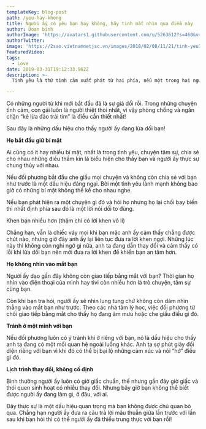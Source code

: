 ```yaml
---
templateKey: blog-post
path: /yeu-hay-khong
title: Người ấy có yêu bạn hay không, hãy tinh mắt nhìn qua điểm này
author: Doan binh
authorImage: 'https://avatars1.githubusercontent.com/u/5263612?s=460&v=4'
authorTwitter: 
image: 'https://2sao.vietnamnetjsc.vn/images/2018/02/08/11/21/tinh-yeu1.jpg'
featuredVideo: 
tags:
  - Love
date: 2019-03-31T19:12:33.962Z
description: >-
  Tinh yêu là thứ tình cảm xuất phát từ hai phía, nếu một trong hai người có sự giả dối không sớm thì muộn có ngày tình cảm sẽ đổ vỡ ngay. Có những người bắt đầu yêu nhưng khi yêu lại không yêu hết mình.

---
```


Có những người từ khi mới bắt đầu đã là sự giả dối rồi. Trong những chuyện tình cảm, con gái luôn là người thiệt thòi nhất, vì vậy phòng chống và ngăn chặn “kẻ lừa đảo trái tim” là điều cần thiết nhất!

Sau đây là những dấu hiệu cho thấy người ấy đang lừa dối bạn!

**Họ bắt đầu giữ bí mật**

Ai cũng có ít hay nhiều bí mật, nhất là trong tình yêu, chuyện tâm sự, chia sẻ cho nhau những điều thầm kín là biểu hiện cho thấy bạn và người ấy thực sự chung thủy với nhau.

Nếu đối phương bắt đầu che giấu mọi chuyện và không còn chia sẻ với bạn như trước là một dấu hiệu đáng ngại. Bởi một tình yêu lành mạnh không bao giờ có những bí mật không thể kể cho nhau nghe.

Nếu bạn phát hiện ra một chuyện gì đó và hỏi họ nhưng họ lại chối bay biến thì nhất định phía sau đó là một lời nói dối to đùng.

Khen bạn nhiều hơn (thậm chí có lời khen vô lí)

Chẳng hạn, vẫn là chiếc váy mọi khi bạn mặc anh ấy cảm thấy chẳng được chút nào, nhưng giờ đây anh ấy lại liên tục đưa ra lời khen ngợi. Những lúc này thì không còn nghi ngờ gì nữa, anh ta đang dần thay đổi và cảm thấy có lỗi khi lừa dối bạn nên mới đưa ra lời khen để khiến bạn an tâm hơn.

**Họ không nhìn vào mắt bạn**

Người ấy dạo gần đây không còn giao tiếp bằng mắt với bạn? Thời gian họ nhìn vào điện thoại của mình hay tivi còn nhiều hơn là trò chuyện, tâm sự cùng bạn.

Còn khi bạn tra hỏi, người ấy sẽ nhìn lung tung chứ không còn dám nhìn thẳng vào mắt bạn như trước. Theo các nhà tâm lý học, việc đối phương từ chối giao tiếp bằng mắt cho thấy họ đang âm mưu hoặc che giấu điều gì đó.

**Tránh ở một mình với bạn**

Nếu đối phương luôn có ý tránh khi ở riêng với bạn, nó là dấu hiệu cho thấy anh ta đang có một mối quan hệ ngoài luồng khác. Anh ta sợ phút giây đối diện riêng với bạn vì khi đó có thể bị bại lộ những cảm xúc và nói “hớ” điều gì đó.

**Lịch trình thay đổi, không cố định**

Bình thường người ấy luôn có giờ giấc chuẩn, thế nhưng gần đây giờ giấc và thói quen sinh hoạt có nhiều thay đổi. Nhưng bây giờ bạn không thể biết được người ấy đang làm gì, ở đâu, với ai.

Đây thực sự là một dấu hiệu quan trọng mà bạn không được chủ quan bỏ qua. Chẳng hạn người ấy đưa ra câu trả lời mâu thuẫn giữa lần trước với lần sau khi bạn hỏi thì có thể người ấy đã thiếu trung thực với bạn rồi!